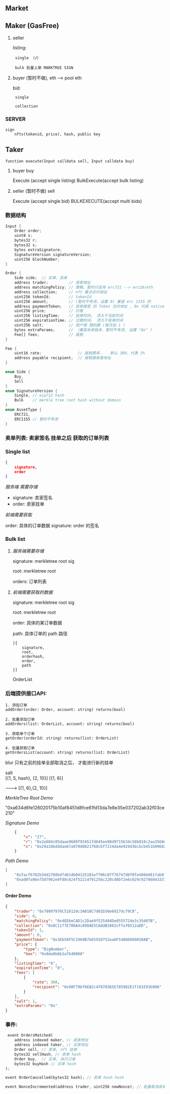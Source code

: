 ## Market

## Maker (GasFree)

1. seller
    
    listing:

        single （√）

        bulk 批量上架 MARKTREE SIGN

2. buyer  (暂时不做), eth --> pool eth

    bid:

        single 

        collection

### SERVER
    sign
        nfts(tokenid, price), hash, public key


## Taker

``` solidity
function execute(Input calldata sell, Input calldata buy)
```     

1. buyer
    buy
    
    Execute (accept single listing)
    BulkExecute(accept bulk listing) 
   

2. seller (暂时不做)
    sell

    Execute (accept single bid)
    BULKEXECUTE(accept multi bids)


### 数据结构 

``` rust
Input {
    Order order;
    uint8 v;
    bytes32 r;
    bytes32 s;
    bytes extraSignature;
    SignatureVersion signatureVersion;
    uint256 blockNumber;
}

```


```rust 
Order {
    Side side;  // 买单、卖单
    address trader;         // 卖家地址
    address matchingPolicy; // 策略，暂时只支持 erc721 --> erc20/eth 
    address collection;     // nft 集合合约地址
    uint256 tokenId;        // tokenId
    uint256 amount;         // (暂时不考虑，设置 0) 兼容 erc 1155 的 
    address paymentToken;   // 卖单接受 的 Token 合约地址 , 0x 代表 native eth 
    uint256 price;          // 价格
    uint256 listingTime;    // 挂单时间， 须大于当前时间
    uint256 expirationTime; // 过期时间， 须大于挂单时间
    uint256 salt;           // 用户端 随机数 (每次加 1 )
    bytes extraParams;      // （兼容未来版本，暂时不考虑, 设置 "0x" ) 
    Fee[] fees;             // 版税  
}
```

``` rust
Fee {
    uint16 rate;                // 版税费率，   默认 300，代表 3% 
    address payable recipient;  // 版税接收者地址   
}
```

``` rust
enum Side { 
    Buy, 
    Sell 
}
enum SignatureVersion { 
    Single, // eip712 hash 
    Bulk    // merkle tree root hash without domain 
}
enum AssetType { 
    ERC721, 
    ERC1155 // 暂时不考虑 
}
```

### 卖单列表: 卖家签名 挂单之后 获取的订单列表

### Single list

``` json
{
    signature,
    order
}
```

*服务端 需要存储*

* signature: 卖家签名 
* order: 卖家挂单

*前端需要获取*

order: 具体的订单数据 
signature: order 的签名 

### Bulk list 

1. *服务端需要存储*
    
    signature: merkletree root sig 

    root: merkletree root 

    orders: 订单列表


2. *前端需要获取的数据*
   
    signature: merkletree root sig

    root: merkletree root 

    order: 具体的某订单数据

    path: 具体订单的 path 路径 
    
    ```
    [{
        signature,
        root,
        orderhash,
        order,
        path
    }]
    ```

    OrderList

### 后端提供接口API:

    1. 添加订单
    addOrder(order: Order, account: string) returns(bool) 

    2. 批量添加订单
    addOrders(list: OrderList, account: string) returns(bool) 

    3. 获取单个订单
    getOrder(orderId: string) returns(list: OrderList)

    4. 批量获取订单
    getOrdersList(account: string) returns(list: OrderList)



blur 只有之前的挂单全部取消之后， 才能进行新的挂单

salt  
[{1, 5, hash}, {2, 10}]
[{1, 6}]

---> [{1, 6},{2, 10}]


*MerkleTree Root Demo*

"0xa634d6fe126020175b10af8451d8fce61fd13da7e8e35e037202ab32f03ce210"

*Signature Demo*
    
``` json
    {
        "v": "27",
        "r": "0x2e684c05daae9689f934517d645ee98d9715b34c58b018c2aa3560e4e588e73f", 
        "s": "0x29a18bdddae67a970d0821f60cbf7224da4e929d3bcbcb451b09682fd5b2b0d0"
    }
```

*Path Demo*

``` json
[
    "0xfacf6702b34d2760bdfd614b04325181ef706c07f76747d0f0fe4804d61fab8f",
    "0xad0fa96e7587962e9fd8c624f52214f91256c220cd8bf2e6c629c92786843337"
]

```

#### Order Demo
``` json 
{
    "trader": "0x70997970C51812dc3A010C7d01b50e0d17dc79C8",
    "side": 0,
    "matchingPolicy": "0x4EE6eCAD1c2Dae9f525404De8555724e3c35d07B",
    "collection": "0xDC11f7E700A4c898AE5CAddB1082cFfa76512aDD",
    "tokenId": 1,
    "amount": 0,
    "paymentToken": "0x36b58F5C1969B7b6591D752ea6F5486D069010AB",
    "price": {
        "type": "BigNumber",
        "hex": "0x0de0b6b3a7640000"
    },
    "listingTime": "0",
    "expirationTime": "0",
    "fees": [
        {
            "rate": 300,
            "recipient": "0x90F79bf6EB2c4f870365E785982E1f101E93b906"
        }
    ],
    "salt": 1,
    "extraParams": "0x"
}

```


### 事件:

``` rust
 event OrdersMatched(
    address indexed maker, // 卖家地址
    address indexed taker, // 买家地址
    Order sell, // 卖单, nft 挂单
    bytes32 sellHash, // 卖单 hash
    Order buy,  // 买单, 执行订单
    bytes32 buyHash // 买单 hash
);
```

``` rust
event OrderCancelled(bytes32 hash); // 卖单 hash hash

event NonceIncremented(address trader, uint256 newNonce); // 批量取消卖单
```














